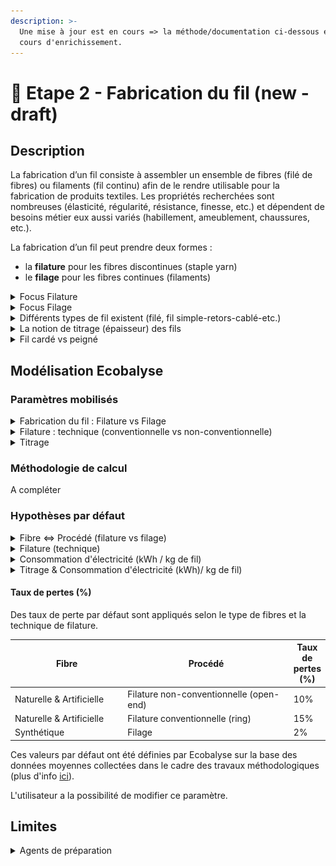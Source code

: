 ```yaml
---
description: >-
  Une mise à jour est en cours => la méthode/documentation ci-dessous est en
  cours d'enrichissement.
---
```


# 🧶 Etape 2 - Fabrication du fil (new - draft)

## Description

La fabrication d’un fil consiste à assembler un ensemble de fibres (filé de fibres) ou filaments (fil continu) afin de le rendre utilisable pour la fabrication de produits textiles. Les propriétés recherchées sont nombreuses (élasticité, régularité, résistance, finesse, etc.) et dépendent de besoins métier eux aussi variés (habillement, ameublement, chaussures, etc.).

La fabrication d’un fil peut prendre deux formes :&#x20;

* la **filature** pour les fibres discontinues (staple yarn)
* le **filage** pour les fibres continues (filaments)

<details>

<summary>Focus Filature</summary>

La filature concerne la fabrication d'un fil constitué de fibres discontinues. Les fibres naturelles ou artificielles sont majoritairement des fibres discontinues.&#x20;

Le fil résultant de l’assemblage de fibres discontinues est un filé (spun yarn).

Les fibres discontinues sont de différentes **longueurs**, on distingue généralement :&#x20;

* les fibres courtes => longueur inférieure à 5cm (ex : coton),
* les fibres longues => longueur supérieure à 5cm (ex : laine).

De plus, la filature permet de fabriquer des fils plus ou moins **gros.** Plus un fil est fin, plus le fil nécessite des fibres de bonne qualité - donc longues -. La filature d'un fil fin nécessite généralement une étape supplémentaire dans la préparation du fil : le peignage.

En **synthèse**, les procédés de filature peuvent être appréhendés comme suit :&#x20;

![](<../../.gitbook/assets/Filature 2.png>)



Cinq principales **étapes** sont nécessaires pour la filature :&#x20;

1. Epurer et nettoyer les fibres afin d’enlever le maximum d’impuretés
2. Démêler les fibres et les isoler afin de les disposer sous la forme d’un ruban continu (tout en poursuivant l’épuration des éléments non souhaités)
3. Paralléliser les fibres constituant ce ruban et parfaire l’opération en éliminant complètement les poussières/duvets/débris/fibres très courtes
4. Régulariser et affiner progressivement le ruban de fibres parallélisées afin d’obtenir la grosseur et la régularité requise
5. Tordre sur elle-même cette mèche afin de donner la cohésion et solidité nécessaire au fil obtenu; puis l’enrouler sur un support&#x20;
6. Fabriquer le fil (filature)\
   Deux techniques existent : \
   \- Conventionnelle = filature à anneaux (ring spun)\
   \- Non conventionnelle = filature à bouts libérées (open-end)\
   Productivité : 5x à 10x plus élevée (ne permet cependant pas de fabriquer des fils aussi fins que la filature à anneaux (la limite étant autour de 50 Nm). \
   En moyenne, la filature conventionnelle permet de fabriquer des fils constitués de 50 fibres tandis que celle non conventionnelle nécessite à minima 80 fibres.&#x20;

</details>

<details>

<summary>Focus Filage</summary>

Le filage concerne la fabrication d'un fil constitué de filaments (fibres continues). Les fibres synthétiques sont des fibres continues.&#x20;

Un filament se caractérise par une très grande longueur. Le fil résultant du filage s’appelle un fil monofilamentaire ou multifilamentaire (si le fil est constitué de plusieurs filaments).

Les filaments peuvent aussi être découpés afin de devenir des fibres discontinues (par craquage ou convertissage) permettant de mélanger des fibres de nature différente.&#x20;

Plusieurs étapes sont nécessaires pour filer des filaments :&#x20;

1. Extrusion de la matière afin de former des filaments via le passage de la matière dans les orifices de la filière
2. Etirage des filaments pour former des fibres continues&#x20;
3. Filage des filaments afin d’obtenir un fil (3 options possibles)\
   \- à sec : les polymères en solution passent une filière qui se situe dans un courant d’air chaud qui solidifie les filaments\
   \- par voie humide : les polymères en solution sont immergés dans un bain coagulant qui solidifie les filaments\
   \- par fusion : les polymères fondus passent dans une filière qui se situe dans un courant d’air froid qui solidifie les filaments

A la sortie de la filière les multi-filaments obtenus sont soit étirés entre plusieurs rouleaux pour former des fils continus soit coupés en fibres discontinues.

</details>

<details>

<summary>Différents types de fil existent (filé, fil simple-retors-cablé-etc.)</summary>

Les principaux types de fil sont les suivants :&#x20;

* filé (de fibres) ou multifilament : fil composé de plusieurs filaments (fibres continues) avec ou sans torsion
* fil simple : fil sans torsion (thread yarn)
* fil retors : fil composé de plusieurs fils simples avec torsion (plied yarn)
* fil cablé (cabled yarn) : fil composé de plusieurs fils, dont au moins un retors
* fil assemblé : fil sans torsion composé de plusieurs fils simple/retors/câblé&#x20;
* fil fantaisie : fil avec un esthétisme différent
* fil guipé : fil composé d’un fil d’âme sur lequel on vient enrouler un autre fil afin de le recouvrir&#x20;

</details>

<details>

<summary>La notion de titrage (épaisseur) des fils</summary>

Le titrage indique la grosseur d’un fil textile. L'industrie textile se sert de fils de différentes grosseurs. Le titrage (ou titre) est un système qui identifie la finesse des fils. Il est représenté par le rapport entre le poids et la longueur de ce fil.

Il existe deux systèmes permettant d’exprimer le titrage : \
\- le système direct : plus le fil est fin, plus le numéro est petit (ex : Dtex)\
\- le système indirect : plus le fil est fin, plus le numéro est élevé (ex : Nm)

Ecobalyse permet de préciser le titrage selon les deux systèmes via des unités de référence : le Numéro Metric (Nm) et le Décitex (Dtex).

La majorité des fils utilisés dans l'industrie varient entre une épaisseur minimale (Nm 200) et maximale (Nm 9).

Une valeur par défaut est appliquée selon le type de vêtement (t-shirt, robe, etc.).&#x20;

L'utilisateur a la possibilité de préciser cette valeur par défaut.

Cf. l'onglet [Explorer](https://ecobalyse.beta.gouv.fr/#/explore/textile/products) pour les valeurs par défaut.

</details>

<details>

<summary>Fil cardé vs peigné</summary>

La filature peut être cardée ("carded") ou peignée ("worsted/combed") selon la longueur des fibres souhaitée dans le fil. Dans le second cas, une étape additionnel (peignage) est mise en place pour éliminer les fibres les plus courtes, optimiser leurs alignement et éliminer les impuretés.&#x20;

Les fibres courtes et longues peuvent être peignées. Cependant, le titrage du fil impact aussi le choix d'ajouter une étape de peignage. Plus le fil est fin, plus la préparation des fibres est poussée, plus l'étape de peignage est nécessaire.

Ecobalyse ne permet pas de préciser ce paramètre car il n'est pas discriminant dans une logique d'impact environnemental produit. De plus, les marques ne maîtrisent généralement pas ce paramètre.

_Illustration de l'impact du peignage dans le cadre de la filature d'un fil :_&#x20;

![](../../.gitbook/assets/image.png)

</details>

## Modélisation Ecobalyse

### Paramètres mobilisés

<details>

<summary>Fabrication du fil : Filature vs Filage </summary>

La composition d'un fil (ex : 100% coton, 50% polyester - 50% coton, etc.) impacte directement les procédés utilisés pour sa fabrication.&#x20;

La **filature** est utilisée par défaut pour les fils composés : \
\- à 100% de matières naturelles ou artificielles,\
\- d'un mix de matières.

Le **filage** est utilisé par défaut pour les fils composés à 100% de matières synthétiques.&#x20;

</details>

<details>

<summary>Filature : technique (conventionnelle vs non-conventionnelle)</summary>

Les deux principales techniques de filature sont disponibles dans l'outil :&#x20;

* ring / à bouts libérés (filature conventionnelle)
* open-end / à anneaux (filature non conventionnelle)&#x20;

La technique non-conventionnelle (open-end) est plus efficace mais plus contraignante (l'ensemble des propriétés permises par la filature conventionnelle ne le sont pas par la filature non-conventionnelle tandis que les fils fins ne peuvent pas être fabriqués par la technique non-conventionnelle).&#x20;

</details>

<details>

<summary>Titrage </summary>

Le titrage du fil est mobilisé à double titre :&#x20;

* lors de l'étape **Tissage** : permet de calculer la densité de fils du tissu et donc la consommation d'électricité (kWh) de l'étape,
* lors de l'étape de **Fabrication du fil**  :  la consommation d'électricité moyenne de la filature/filage d'un kg de fil dépend directement de son titrage (plus le fil est fin, plus la quantité de matière à transformer est élevée pour produire la quantité de fil désirée).&#x20;

</details>

### Méthodologie de calcul

A compléter



### Hypothèses par défaut

<details>

<summary>Fibre &#x3C;=> Procédé (filature vs filage)</summary>

Fibres naturelles et artificielles (coton, laine, lin, viscose, etc.) = **Filature**

Matières synthétiques (acrylic, elastane, etc.) = **Filage**

Mix de matière = **Filature**

</details>

<details>

<summary>Filature (technique) </summary>

Par défaut, les fibres naturelles et artificielles sont fabriquées en filature conventionnelle (ring). L'utilisateur a la possibilité de modifier ce paramètre et de sélectionne la technique open-end (non-conventionnelle).&#x20;

</details>

<details>

<summary>Consommation d'électricité (kWh / kg de fil)</summary>

La consommation d'électricité de la fabrication d'un fil dépend directement des paramètres susmentionnés  :&#x20;

* du procédé utilisé (filage vs filature),
* de la technologie de filature utilisée (conventionnelle vs non-conventionnelle),
* du titrage du fil\
  (plus le fil est épais, plus la quantité de fil à produire est faible pour un poids donné).&#x20;

**Valeurs par défaut  (kWh / kg de fil)**&#x20;

![](<../../.gitbook/assets/image (2).png>)

Ces valeurs par défaut ont été définies par Ecobalyse sur la base des données moyennes collectées dans le cadre des travaux méthodologiques (plus d'info [ici](https://docs.google.com/presentation/d/1NKjkK9IiWRp7aMC\_lmG6cju2XWMgExHR5t-\_GTsq\_jY/edit?usp=sharing)).&#x20;

</details>

<details>

<summary>Titrage &#x26; Consommation d'électricité (kWh)/ kg de fil)</summary>

Une corrélation linéraire est appliquée par défaut entre le titrage du fil (Nm) et la consommation d'électricité (kWh).&#x20;

Par défaut, Ecobalyse considère que les consommations d'électricité pre-définies s'appliquent à un fil moyen dont le titrage est de 50 Nm / 200 Dtex.

_Illustration :_&#x20;

![](https://lh4.googleusercontent.com/VuoNnhNFXR6IPFHxgiVB-YFL6UEWKkbQz5GdqGbT\_BoS2UKbR1JsbYfYX8JKvOzmz\_Vxu\_0KwJ4stNIdrgcr1vEMdNz9tNotYCbpkRRy5Kk\_C0OSqdLMDtnyPUsEIo85pjHcqmBeki-lg-UM\_aqh30PBKw=s2048)

Toutes choses égales par ailleurs, plus le fil est fin, plus le nombre d'opérations à effectuer lors de la fabrication du fil est élevé pour produire une quantité de fil donnée. Une telle corrélation est mise en lumière dans différents travaux de la filière tandis que plusieurs réferntiels partagent ce constat. C'est par exemple le cas des référentiels _PEFCR A\&F_ et _HiggIndex_ qui déclinent différents procédés de filature selon différents titrages de fil.&#x20;

</details>

#### Taux de pertes (%)

Des taux de perte par défaut sont appliqués selon le type de fibres et la technique de filature.

<table><thead><tr><th width="227.33333333333331">Fibre</th><th width="354">Procédé</th><th>Taux de pertes (%)</th></tr></thead><tbody><tr><td>Naturelle &#x26; Artificielle</td><td>Filature non-conventionnelle (open-end)</td><td>10%</td></tr><tr><td>Naturelle &#x26; Artificielle</td><td>Filature conventionnelle (ring) </td><td>15%</td></tr><tr><td>Synthétique</td><td>Filage</td><td>2%</td></tr></tbody></table>

Ces valeurs par défaut ont été définies par Ecobalyse sur la base des données moyennes collectées dans le cadre des travaux méthodologiques (plus d'info [ici](https://docs.google.com/presentation/d/1NKjkK9IiWRp7aMC\_lmG6cju2XWMgExHR5t-\_GTsq\_jY/edit?usp=sharing)).

L'utilisateur a la possibilité de modifier ce paramètre.&#x20;

## Limites

<details>

<summary>Agents de préparation </summary>

Différents agents de préparation (ex : lubrifiants) sont appliqués sur les fibres tout au long des étapes de la fabrication d'un fil afin d'optimiser les étapes. L'inventaire de ces flux de substances chimiques ainsi que leurs caractérisation est aujourd'hui difficile à évaluer.&#x20;

&#x20;

**Illustration de paramètres modélisables :**&#x20;

![](<../../.gitbook/assets/image (12).png>)

</details>

